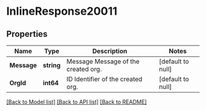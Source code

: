 # InlineResponse20011

## Properties
Name | Type | Description | Notes
------------ | ------------- | ------------- | -------------
**Message** | **string** | Message Message of the created org. | [default to null]
**OrgId** | **int64** | ID Identifier of the created org. | [default to null]

[[Back to Model list]](../README.md#documentation-for-models) [[Back to API list]](../README.md#documentation-for-api-endpoints) [[Back to README]](../README.md)



